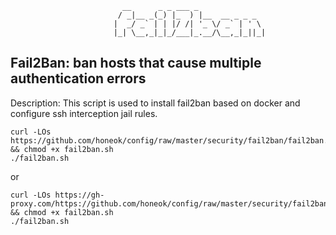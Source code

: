 ```shell
                         __      _ _ ___ _               
                        / _|__ _(_) |_  ) |__  __ _ _ _  
                       |  _/ _` | | |/ /| '_ \/ _` | ' \ 
                       |_| \__,_|_|_/___|_.__/\__,_|_||_|
```

## Fail2Ban: ban hosts that cause multiple authentication errors

Description: This script is used to install fail2ban based on docker and configure ssh interception jail rules.

```shell
curl -LOs https://github.com/honeok/config/raw/master/security/fail2ban/fail2ban.sh && chmod +x fail2ban.sh
./fail2ban.sh
```
or
```shell
curl -LOs https://gh-proxy.com/https://github.com/honeok/config/raw/master/security/fail2ban/fail2ban.sh && chmod +x fail2ban.sh
./fail2ban.sh
```